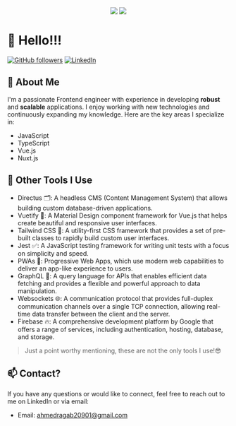 <div align="center">
  <img src="https://media.giphy.com/media/AFdcYElkoNAUE/giphy.gif" />
  <img src="https://media.giphy.com/media/AFdcYElkoNAUE/giphy.gif" />
</div>

# 👋 Hello!!!

[![GitHub followers](https://img.shields.io/github/followers/ahmedragab20?style=social)](https://github.com/ahmedragab20)
[![LinkedIn](https://img.shields.io/badge/-LinkedIn-blue?style=flat-square&logo=Linkedin&logoColor=white&link=https://www.linkedin.com/in/ahmed-ragab-bb75541b3)](https://www.linkedin.com/in/ahmed-ragab-bb75541b3)

## 👀 About Me
I'm a passionate Frontend engineer with experience in developing **robust** and **scalable** applications. I enjoy working with new technologies and continuously expanding my knowledge. Here are the key areas I specialize in:

- JavaScript
- TypeScript
- Vue.js
- Nuxt.js

## 🔧 Other Tools I Use
- Directus 🗂️: A headless CMS (Content Management System) that allows building custom database-driven applications.
- Vuetify 🎨: A Material Design component framework for Vue.js that helps create beautiful and responsive user interfaces.
- Tailwind CSS 🌈: A utility-first CSS framework that provides a set of pre-built classes to rapidly build custom user interfaces.
- Jest ✅: A JavaScript testing framework for writing unit tests with a focus on simplicity and speed.
- PWAs 📱: Progressive Web Apps, which use modern web capabilities to deliver an app-like experience to users.
- GraphQL 🔗: A query language for APIs that enables efficient data fetching and provides a flexible and powerful approach to data manipulation.
- Websockets 🌐: A communication protocol that provides full-duplex communication channels over a single TCP connection, allowing real-time data transfer between the client and the server.
- Firebase 🔥: A comprehensive development platform by Google that offers a range of services, including authentication, hosting, database, and storage.

> Just a point worthy mentioning, these are not the only tools I use!😎

## 📫 Contact?
If you have any questions or would like to connect, feel free to reach out to me on LinkedIn or via email:
- Email: ahmedragab20901@gmail.com
